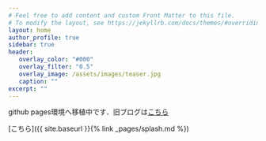 ```yaml
---
# Feel free to add content and custom Front Matter to this file.
# To modify the layout, see https://jekyllrb.com/docs/themes/#overriding-theme-defaults
layout: home
author_profile: true
sidebar: true
header:
   overlay_color: "#000"
   overlay_filter: "0.5"
   overlay_image: /assets/images/teaser.jpg
   caption: "" 
excerpt: ""
---
```


github pages環境へ移植中です．旧ブログは[こちら](https://diracconstant6582evs.blog.fc2.com/)

[こちら]({{ site.baseurl }}{% link _pages/splash.md %})
